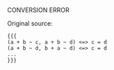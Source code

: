 CONVERSION ERROR

Original source:

```trac
{{{
(a + b ~ c, a + b ~ d) <=> c = d
(a + b ~ d, b + a ~ d) <=> c = d
... 
}}}
```
